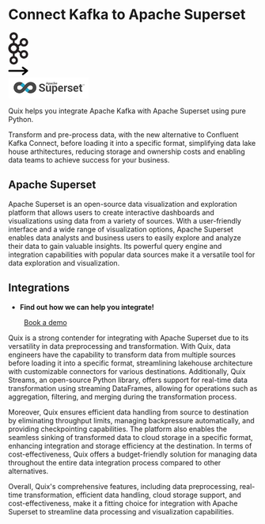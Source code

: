 # Connect Kafka to Apache Superset

<div class="connect-images cards blog-grid-card" markdown>
<div>
<img src="../images/kafka_logo.png" width="40px" />
</div>
<div>
<img src="../images/arrow.svg" width="40px" />
</div>
<div>
<img src="./images/apache-superset_1.jpg" />
</div>
</div>

Quix helps you integrate Apache Kafka with Apache Superset using pure Python.

Transform and pre-process data, with the new alternative to Confluent Kafka Connect, before loading it into a specific format, simplifying data lake house arthitectures, reducing storage and ownership costs and enabling data teams to achieve success for your business.

## Apache Superset

Apache Superset is an open-source data visualization and exploration platform that allows users to create interactive dashboards and visualizations using data from a variety of sources. With a user-friendly interface and a wide range of visualization options, Apache Superset enables data analysts and business users to easily explore and analyze their data to gain valuable insights. Its powerful query engine and integration capabilities with popular data sources make it a versatile tool for data exploration and visualization.

## Integrations

<div class="grid cards" markdown>

- __Find out how we can help you integrate!__

    <a class="md-button md-button--primary" href="https://share.hsforms.com/1iW0TmZzKQMChk0lxd_tGiw4yjw2?__hstc=175542013.2303933fbd746c0ac86d9ccbe9bc9100.1728383268831.1729603416735.1729620918855.31&__hssc=175542013.1.1729620918855&__hsfp=2132701734" target="_blank" style="margin:.5rem;">Book a demo</a>

</div>


Quix is a strong contender for integrating with Apache Superset due to its versatility in data preprocessing and transformation. With Quix, data engineers have the capability to transform data from multiple sources before loading it into a specific format, streamlining lakehouse architecture with customizable connectors for various destinations. Additionally, Quix Streams, an open-source Python library, offers support for real-time data transformation using streaming DataFrames, allowing for operations such as aggregation, filtering, and merging during the transformation process. 

Moreover, Quix ensures efficient data handling from source to destination by eliminating throughput limits, managing backpressure automatically, and providing checkpointing capabilities. The platform also enables the seamless sinking of transformed data to cloud storage in a specific format, enhancing integration and storage efficiency at the destination. In terms of cost-effectiveness, Quix offers a budget-friendly solution for managing data throughout the entire data integration process compared to other alternatives.

Overall, Quix's comprehensive features, including data preprocessing, real-time transformation, efficient data handling, cloud storage support, and cost-effectiveness, make it a fitting choice for integration with Apache Superset to streamline data processing and visualization capabilities.

